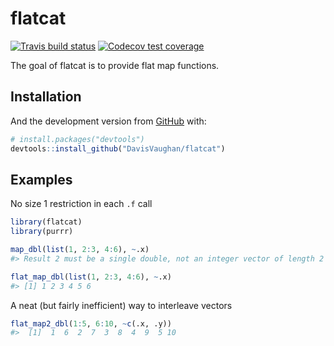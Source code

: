 
<!-- README.md is generated from README.Rmd. Please edit that file -->

# flatcat

<!-- badges: start -->

[![Travis build
status](https://travis-ci.org/DavisVaughan/flatcat.svg?branch=master)](https://travis-ci.org/DavisVaughan/flatcat)
[![Codecov test
coverage](https://codecov.io/gh/DavisVaughan/flatcat/branch/master/graph/badge.svg)](https://codecov.io/gh/DavisVaughan/flatcat?branch=master)
<!-- badges: end -->

The goal of flatcat is to provide flat map functions.

## Installation

And the development version from [GitHub](https://github.com/) with:

``` r
# install.packages("devtools")
devtools::install_github("DavisVaughan/flatcat")
```

## Examples

No size 1 restriction in each `.f` call

``` r
library(flatcat)
library(purrr)

map_dbl(list(1, 2:3, 4:6), ~.x)
#> Result 2 must be a single double, not an integer vector of length 2

flat_map_dbl(list(1, 2:3, 4:6), ~.x)
#> [1] 1 2 3 4 5 6
```

A neat (but fairly inefficient) way to interleave vectors

``` r
flat_map2_dbl(1:5, 6:10, ~c(.x, .y))
#>  [1]  1  6  2  7  3  8  4  9  5 10
```
